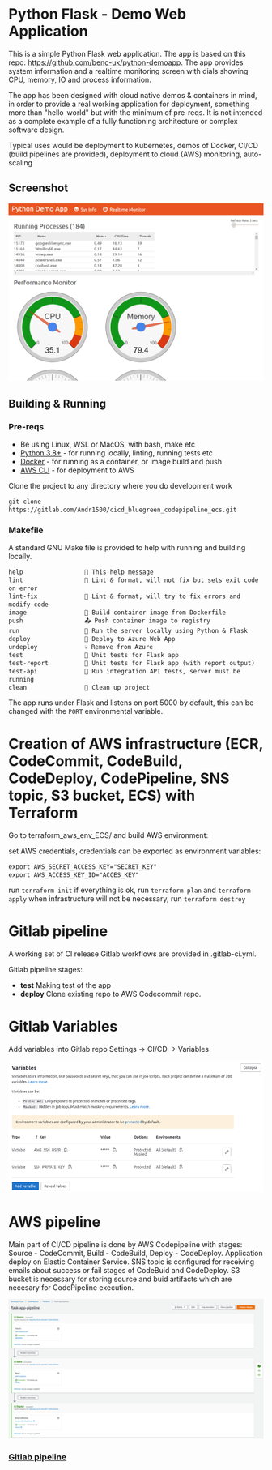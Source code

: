 # Python Flask - Demo Web Application

This is a simple Python Flask web application. The app is based on this repo: https://github.com/benc-uk/python-demoapp. The app provides system information and a realtime monitoring screen with dials showing CPU, memory, IO and process information.

The app has been designed with cloud native demos & containers in mind, in order to provide a real working application for deployment, something more than "hello-world" but with the minimum of pre-reqs. It is not intended as a complete example of a fully functioning architecture or complex software design.

Typical uses would be deployment to Kubernetes, demos of Docker, CI/CD (build pipelines are provided), deployment to cloud (AWS) monitoring, auto-scaling

## Screenshot

![screen](images/python_flask_app.png)


## Building & Running

### Pre-reqs

- Be using Linux, WSL or MacOS, with bash, make etc
- [Python 3.8+](https://www.python.org/downloads/) - for running locally, linting, running tests etc
- [Docker](https://docs.docker.com/get-docker/) - for running as a container, or image build and push
- [AWS CLI](https://docs.aws.amazon.com/cli/latest/userguide/getting-started-install.html) - for deployment to AWS

Clone the project to any directory where you do development work

```
git clone https://gitlab.com/Andr1500/cicd_bluegreen_codepipeline_ecs.git
```

### Makefile

A standard GNU Make file is provided to help with running and building locally.

```text
help                 💬 This help message
lint                 🔎 Lint & format, will not fix but sets exit code on error
lint-fix             📜 Lint & format, will try to fix errors and modify code
image                🔨 Build container image from Dockerfile
push                 📤 Push container image to registry
run                  🏃 Run the server locally using Python & Flask
deploy               🚀 Deploy to Azure Web App
undeploy             💀 Remove from Azure
test                 🎯 Unit tests for Flask app
test-report          🎯 Unit tests for Flask app (with report output)
test-api             🚦 Run integration API tests, server must be running
clean                🧹 Clean up project
```

The app runs under Flask and listens on port 5000 by default, this can be changed with the `PORT` environmental variable.

# Creation of AWS infrastructure (ECR, CodeCommit, CodeBuild, CodeDeploy, CodePipeline, SNS topic, S3 bucket, ECS) with Terraform

Go to terraform_aws_env_ECS/ and build AWS environment:

set AWS credentials, credentials can be exported as environment variables:
```
export AWS_SECRET_ACCESS_KEY="SECRET_KEY"
export AWS_ACCESS_KEY_ID="ACCES_KEY"
```
run ```terraform init```
if everything is ok, run ```terraform plan``` and ```terraform apply```
when infrastructure will not be necessary, run ```terraform destroy```

# Gitlab pipeline

A working set of CI release Gitlab workflows are provided in .gitlab-ci.yml.

Gitlab pipeline stages:

- **test** Making test of the app
- **deploy** Clone existing repo to AWS Codecommit repo.

# Gitlab Variables

Add variables into Gitlab repo Settings -> CI/CD -> Variables

![Gitlab Variables](images/gitlab_variables.png)

# AWS pipeline

Main part of CI/CD pipeline is done by AWS Codepipeline with stages:
Source - CodeCommit,
Build  - CodeBuild,
Deploy - CodeDeploy.
Application deploy on Elastic Container Service. SNS topic is configured for receiving emails about success or fail stages of CodeBuid and CodeDeploy. S3 bucket is necessary for storing source and buid artifacts which are necesary for CodePipeline execution.

![AWS pipeline](images/aws_pipeline.png)

### [Gitlab pipeline](https://gitlab.com/Andr1500/cicd_bluegreen_codepipeline_ecs/-/pipelines)
